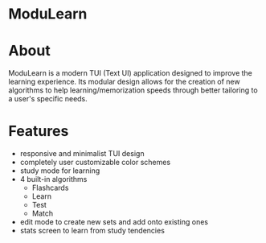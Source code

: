 # ModuLearn



# About

ModuLearn is a modern TUI (Text UI) application designed to improve the learning experience. Its modular design allows for the creation of new algorithms to help learning/memorization speeds through better tailoring to a user's specific needs.

# Features

- responsive and minimalist TUI design
- completely user customizable color schemes
- study mode for learning
- 4 built-in algorithms
    - Flashcards
    - Learn
    - Test
    - Match
- edit mode to create new sets and add onto existing ones
- stats screen to learn from study tendencies